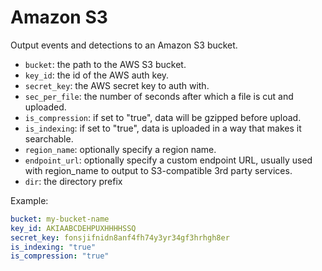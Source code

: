 # Amazon S3
Output events and detections to an Amazon S3 bucket.

* `bucket`: the path to the AWS S3 bucket.
* `key_id`:  the id of the AWS auth key.
* `secret_key`: the AWS secret key to auth with.
* `sec_per_file`: the number of seconds after which a file is cut and uploaded.
* `is_compression`: if set to "true", data will be gzipped before upload.
* `is_indexing`: if set to "true", data is uploaded in a way that makes it searchable.
* `region_name`: optionally specify a region name.
* `endpoint_url`: optionally specify a custom endpoint URL, usually used with region_name to output to S3-compatible 3rd party services.
* `dir`: the directory prefix

Example:
```yaml
bucket: my-bucket-name
key_id: AKIAABCDEHPUXHHHHSSQ
secret_key: fonsjifnidn8anf4fh74y3yr34gf3hrhgh8er
is_indexing: "true"
is_compression: "true"
```